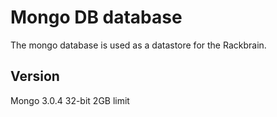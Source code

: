 # Mongo DB database
The mongo database is used as a datastore for the Rackbrain. 

## Version
Mongo 3.0.4 32-bit 2GB limit

